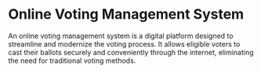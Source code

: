 # Online Voting Management System
 An online voting management system is a digital platform designed to streamline and modernize the voting process. It allows eligible voters to cast their ballots securely and conveniently through the internet, eliminating the need for traditional voting methods.
